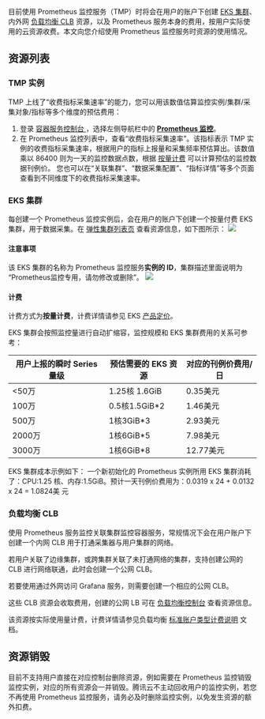 目前使用 Prometheus 监控服务（TMP）时将会在用户的账户下创建 [EKS 集群](https://intl.cloud.tencent.com/document/product/457/34054)、内外网 [负载均衡 CLB](https://intl.cloud.tencent.com/document/product/214) 资源，以及 Prometheus 服务本身的费用，按用户实际使用的云资源收费。本文向您介绍使用 Prometheus 监控服务时资源的使用情况。

## 资源列表

### TMP 实例

TMP 上线了“收费指标采集速率”的能力，您可以用该数值估算监控实例/集群/采集对象/指标等多个维度的预估费用：

1. 登录 [容器服务控制台 ](https://console.cloud.tencent.com/tke2)，选择左侧导航栏中的 **[Prometheus 监控](https://console.cloud.tencent.com/tke2/prometheus2)**。
2. 在 Prometheus 监控列表中，查看“收费指标采集速率”。该指标表示 TMP 实例的收费指标采集速率，根据用户的指标上报量和采集频率预估算出。该数值乘以 86400 则为一天的监控数据点数，根据 [按量计费](https://intl.cloud.tencent.com/document/product/1116/43156) 可以计算预估的监控数据刊例价。
您也可以在“关联集群”、“数据采集配置”、“指标详情”等多个页面查看到不同维度下的收费指标采集速率。

### EKS 集群

每创建一个 Prometheus 监控实例后，会在用户的账户下创建一个按量付费 EKS 集群，用于数据采集。在 [弹性集群列表页](https://console.cloud.tencent.com/tke2/ecluster) 查看资源信息，如下图所示：
![](https://qcloudimg.tencent-cloud.cn/raw/ef6140a1806a72058732a9e408a30881.png)

#### 注意事项

该 EKS 集群的名称为 Prometheus 监控服务**实例的 ID**，集群描述里面说明为 “Prometheus监控专用，请勿修改或删除”。
![](https://qcloudimg.tencent-cloud.cn/raw/a764cec686ca1c0836a15ceb688ee674.png)

#### 计费

计费方式为**按量计费**，计费详情请参见 EKS [产品定价](https://intl.cloud.tencent.com/document/product/457/34055)。

EKS 集群会按照监控量进行自动扩缩容，监控规模和 EKS 集群费用的关系可参考：

| **用户上报的瞬时 Series 量级** | **预估需要的 EKS 资源** | **对应的刊例价费用/日** |
| ------------------------------ | ----------------------- | ----------------------- |
| <50万                           | 1.25核 1.6GiB           | 0.35美元                   |
| 100万                           | 0.5核1.5GiB*2           | 1.46美元                   |
| 500万                          | 1核3GiB*3               | 2.93美元                    |
| 2000万                         | 1核6GiB*5               | 7.98美元                    |
| 3000万                         | 1核6GiB*8               | 12.77美元                    |

EKS 集群成本示例如下：
  一个新初始化的 Prometheus 实例所用 EKS 集群消耗了：CPU:1.25 核、内存:1.5GiB。预计一天刊例价费用为：0.0319 x 24 + 0.0132 x 24 =  1.0824美 元

### 负载均衡 CLB

使用 Prometheus 服务监控关联集群监控容器服务，常规情况下会在用户账户下创建一个内网 CLB 用于打通采集器与用户集群的网络。

若用户关联了边缘集群，或跨集群关联了未打通网络的集群，支持创建公网的 CLB 进行网络联通，此时会创建一个公网 CLB。

若要使用通过外网访问 Grafana 服务，则需要创建一个相应的公网 CLB。

这些 CLB 资源会收取费用，创建的公网 LB 可在 [负载均衡控制台](https://console.cloud.tencent.com/clb/instance?rid=1) 查看资源信息。

该资源按实际使用量计费，计费详情请参见负载均衡 [标准账户类型计费说明](https://intl.cloud.tencent.com/document/product/214/36998) 文档。

## 资源销毁

目前不支持用户直接在对应控制台删除资源，例如需要在 Prometheus 监控销毁监控实例，对应的所有资源会一并销毁。腾讯云不主动回收用户的监控实例，若您不再使用 Prometheus 监控服务，请务必及时删除监控实例，以免发生资源的额外扣费。

